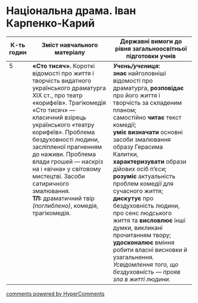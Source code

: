 <div id="hypercomments_widget" class="js-hypercomments-widget invisible"></div>

# Національна драма. Іван Карпенко-Карий

<table>
  <tr>
    <td width="10%" align="center"><b>К-ть годин</b></td>
    <td width="45%" align="center"><b>Зміст навчального матеріалу</b></td>
    <td width="45%" align="center"><b>Державні вимоги до рівня загальноосвітньої підготовки учнів</b></td>
  </tr>
<tbody>
  <tr>
<td width="10%" style="vertical-align:top !important;">5</td>
    <td width="45%" style="vertical-align:top !important;">
<b>«Сто тисяч».</b> Короткі відомості про життя і творчість видатного українського драматурга ХІХ ст., про театр «корифеїв». Трагікомедія «Сто тисяч» — класичний взірець українського «театру корифеїв». Проблема бездуховності людини, засліпленої прагненням до наживи. Проблема влади грошей — наскріз на і «вічна» у світовому мистецтві. Засоби сатиричного змалювання. <br>
<b>ТЛ:</b> драматичний твір <i>(поглиблено)</i>, комедія, трагікомедія.
</td>
    <td width="45%" style="vertical-align:top !important;">
<i><b>Учень/учениця:</b></i><br>
<b>знає</b> найголовніші відомості про драматурга, <b>розповідає</b> про його життя і творчість за складеним планом;<br>
самостійно <b>читає</b> текст комедії;<br> 
<b>уміє визначати</b> основні засоби змалювання образу Герасима Калитки, <b>характеризувати</b> образи дійових осіб п’єси; <br>
<b>розуміє</b> актуальність проблем комедії для сучасного життя; <br>
<b>дискутує</b> про бездуховність людини, про сенс людського життя та <b>висловлює</b> інші думки, викликані прочитанням твору; <br>
<b>удосконалює</b> вміння робити власні висновки й узагальнення.<br> 
<i>Усвідомлення того, що бездуховність — прояв зла в житті людини.</i> </td>
  </tr>
</tbody>
</table>

<div class="js-hypercomments-container">
<a href="http://hypercomments.com" class="hc-link" title="comments widget">comments powered by HyperComments</a>
</div>